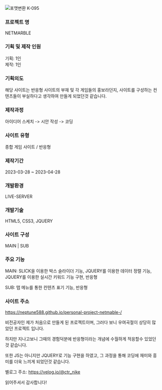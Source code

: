 ![포맷변환 K-095](https://github.com/neptune588/team_project_calhart/assets/112179258/9e28b898-121e-481c-83dd-19d15dcecfac)


### 프로젝트 명 
NETMARBLE 

### 기획 및 제작 인원 
기획: 1인 <br/>
제작: 1인

### 기획의도
해당 사이트는 반응형 사이트의 부재 및 각 게임들의 홍보라던지, 사이트를 구성하는 컨텐츠들이 부실하다고 생각하여 만들게 되었던것 같습니다. 

### 제작과정
아이디어 스케치 -> 시안 작성 -> 코딩

### 사이트 유형
종합 게임 사이트 / 반응형

### 제작기간
2023-03-28 ~ 2023-04-28 

### 개발환경
LIVE-SERVER

### 개발기술
HTML5, CSS3, JQUERY

### 사이트 구성
MAIN | SUB 

### 주요 기능
MAIN: SLICK을 이용한 박스 슬라이더 기능, JQUERY를 이용한 데이터 정렬 기능, JQUERY를 이용한 실시간 키워드 기능 구현, 반응형 <br />

SUB: 탭 메뉴를 통한 컨텐츠 표기 기능, 반응형 <br />

### 사이트 주소
https://neptune588.github.io/personal-project-netmable-/

비전공자인 제가 처음으로 만들게 된 프로젝트이며, 그러다 보니 우여곡절이 상당히 많았던 프로젝트 입니다. <br />

하지만 지나고보니 그때의 경험덕분에 반응형이라는 개념에 수월하게 적응할수 있었던것 같습니다. <br />

또한 JS는 아니지만 JQUERY로 기능 구현을 하였고, 그 과정을 통해 코딩에 재미와 흥미를 더욱 느끼게 되었던것 같습니다. 

벨로그 주소: https://velog.io/@ctr_nike

읽어주셔서 감사합니다!
